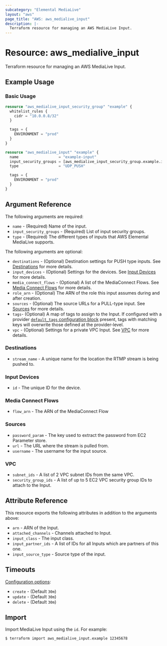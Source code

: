 ```yaml
---
subcategory: "Elemental MediaLive"
layout: "aws"
page_title: "AWS: aws_medialive_input"
description: |-
  Terraform resource for managing an AWS MediaLive Input.
---
```


# Resource: aws_medialive_input

Terraform resource for managing an AWS MediaLive Input.

## Example Usage

### Basic Usage

```terraform
resource "aws_medialive_input_security_group" "example" {
  whitelist_rules {
    cidr = "10.0.0.8/32"
  }

  tags = {
    ENVIRONMENT = "prod"
  }
}

resource "aws_medialive_input" "example" {
  name                  = "example-input"
  input_security_groups = [aws_medialive_input_security_group.example.id]
  type                  = "UDP_PUSH"

  tags = {
    ENVIRONMENT = "prod"
  }
}
```

## Argument Reference

The following arguments are required:

* `name` - (Required) Name of the input.
* `input_security_groups` - (Required) List of input security groups.
* `type` - (Required) The different types of inputs that AWS Elemental MediaLive supports.

The following arguments are optional:

* `destinations` - (Optional) Destination settings for PUSH type inputs. See [Destinations](#destinations) for more details.
* `input_devices` - (Optional) Settings for the devices. See [Input Devices](#input-devices) for more details.
* `media_connect_flows` - (Optional) A list of the MediaConnect Flows. See [Media Connect Flows](#media-connect-flows) for more details.
* `role_arn` - (Optional) The ARN of the role this input assumes during and after creation.
* `sources` - (Optional) The source URLs for a PULL-type input. See [Sources](#sources) for more details.
* `tags`- (Optional) A map of tags to assign to the Input. If configured with a provider [`default_tags` configuration block](/docs/providers/aws/index.html#default_tags-configuration-block) present, tags with matching keys will overwrite those defined at the provider-level.
* `vpc` - (Optional) Settings for a private VPC Input. See [VPC](#vpc) for more details.

### Destinations

* `stream_name` - A unique name for the location the RTMP stream is being pushed to.

### Input Devices

* `id` - The unique ID for the device.

### Media Connect Flows

* `flow_arn` - The ARN of the MediaConnect Flow

### Sources

* `password_param` - The key used to extract the password from EC2 Parameter store.
* `url` - The URL where the stream is pulled from.
* `username` - The username for the input source.

### VPC

* `subnet_ids` - A list of 2 VPC subnet IDs from the same VPC.
* `security_group_ids` - A list of up to 5 EC2 VPC security group IDs to attach to the Input.

## Attribute Reference

This resource exports the following attributes in addition to the arguments above:

* `arn` - ARN of the Input.
* `attached_channels` - Channels attached to Input.
* `input_class` - The input class.
* `input_partner_ids` - A list of IDs for all Inputs which are partners of this one.
* `input_source_type` - Source type of the input.

## Timeouts

[Configuration options](https://developer.hashicorp.com/terraform/language/resources/syntax#operation-timeouts):

* `create` - (Default `30m`)
* `update` - (Default `30m`)
* `delete` - (Default `30m`)

## Import

Import MediaLive Input using the `id`. For example:

```
$ terraform import aws_medialive_input.example 12345678
```
